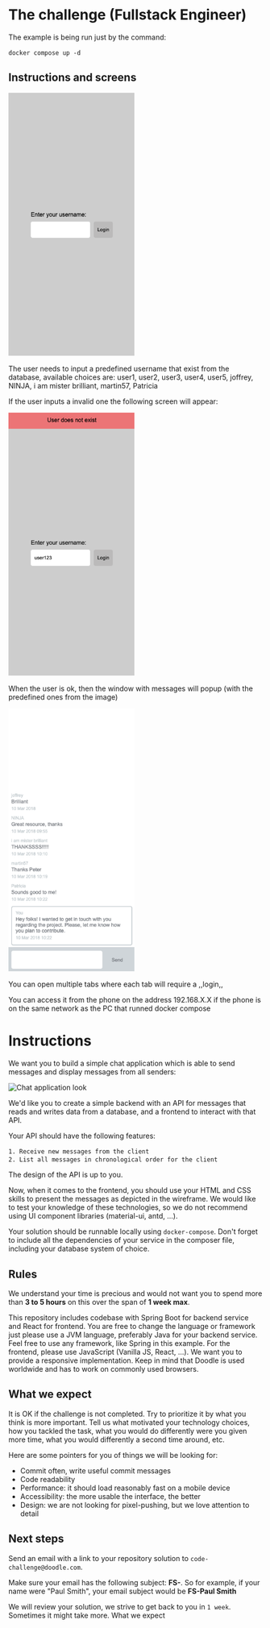 # The challenge (Fullstack Engineer)

The example is being run just by the command:

```
docker compose up -d
```

## Instructions and screens

<img src="frontend/screen1.png" alt="Login screen" width="250"/>

The user needs to input a predefined username that exist from the database, available choices are: user1, user2, user3, user4, user5, joffrey, NINJA, i am mister brilliant, martin57, Patricia

If the user inputs a invalid one the following screen will appear:

<img src="frontend/screen2.png" alt="Error message" width="250"/>

When the user is ok, then the window with messages will popup (with the predefined ones from the image)

<img src="frontend/screen3.png" alt="Messages" width="250"/>

You can open multiple tabs where each tab will require a ,,login,,

You can access it from the phone on the address 192.168.X.X if the phone is on the same network as the PC that runned docker compose

# Instructions

We want you to build a simple chat application which is able to send messages and display messages
from all senders:

<img src="frontend/chat.png" alt="Chat application look" width="250"/>

We'd like you to create a simple backend with an API for messages that reads and writes data from a
database, and a frontend to interact with that API.

Your API should have the following features:

```
1. Receive new messages from the client
2. List all messages in chronological order for the client
```

The design of the API is up to you.

Now, when it comes to the frontend, you should use your HTML and CSS skills to present the messages
as depicted in the wireframe. We would like to test your knowledge of these technologies,
so we do not recommend using UI component libraries (material-ui, antd, ...).

Your solution should be runnable locally using `docker-compose`. Don't forget to include all the
dependencies of your service in the composer file, including your database system of choice.

## Rules

We understand your time is precious and would not want you to spend more than **3 to 5 hours** on this
over the span of **1 week max**.

This repository includes codebase with Spring Boot for backend service and React for frontend.
You are free to change the language or framework just please use a JVM language, preferably Java for your backend service. Feel free to use any framework,
like Spring in this example. For the frontend, please use JavaScript (Vanilla JS, React, ...). We want you
to provide a responsive implementation. Keep in mind that Doodle is used worldwide and has to work on
commonly used browsers.

## What we expect

It is OK if the challenge is not completed. Try to prioritize it by what you think is more important. Tell us
what motivated your technology choices, how you tackled the task, what you would do differently were you
given more time, what you would differently a second time around, etc.

Here are some pointers for you of things we will be looking for:

- Commit often, write useful commit messages
- Code readability
- Performance: it should load reasonably fast on a mobile device
- Accessibility: the more usable the interface, the better
- Design: we are not looking for pixel-pushing, but we love attention to detail

## Next steps

Send an email with a link to your repository solution to `code-challenge@doodle.com`.

Make sure your email has the following subject: **FS-<yourname>**. So for example, if your name were
"Paul Smith", your email subject would be **FS-Paul Smith**

We will review your solution, we strive to get back to you in `1 week`. Sometimes it might take more.
What we expect
